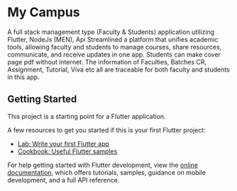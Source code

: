 # My Campus

A full stack management type (Faculty & Students) application utilizing
Flutter, NodeJs (MEN), Api
Streamlined a platform that unifies academic tools, allowing faculty
and students to manage courses, share resources, communicate, and
receive updates in one app.
Students can make cover page pdf without internet.
The information of Faculties, Batches CR, Assignment, Tutorial, Viva etc
all are traceable for both faculty and students in this app.

## Getting Started

This project is a starting point for a Flutter application.

A few resources to get you started if this is your first Flutter project:

- [Lab: Write your first Flutter app](https://docs.flutter.dev/get-started/codelab)
- [Cookbook: Useful Flutter samples](https://docs.flutter.dev/cookbook)

For help getting started with Flutter development, view the
[online documentation](https://docs.flutter.dev/), which offers tutorials,
samples, guidance on mobile development, and a full API reference.
